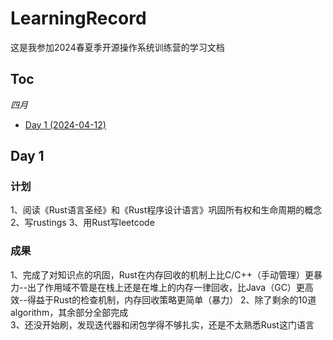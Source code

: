 # LearningRecord

这是我参加2024春夏季开源操作系统训练营的学习文档


## Toc

*四月*
* [Day   1    (2024-04-12)](#0)   


<span id="0"></span>
## Day 1
### 计划
   1、阅读《Rust语言圣经》和《Rust程序设计语言》巩固所有权和生命周期的概念     
   2、写rustings
   3、用Rust写leetcode

### 成果 
   1、完成了对知识点的巩固，Rust在内存回收的机制上比C/C++（手动管理）更暴力--出了作用域不管是在栈上还是在堆上的内存一律回收，比Java（GC）更高效--得益于Rust的检查机制，内存回收策略更简单（暴力）
   2、除了剩余的10道algorithm，其余部分全部完成        
   3、还没开始刷，发现迭代器和闭包学得不够扎实，还是不太熟悉Rust这门语言